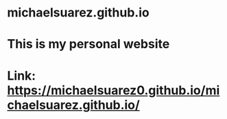 # michaelsuarez.github.io

# This is my personal website
# Link: https://michaelsuarez0.github.io/michaelsuarez.github.io/
